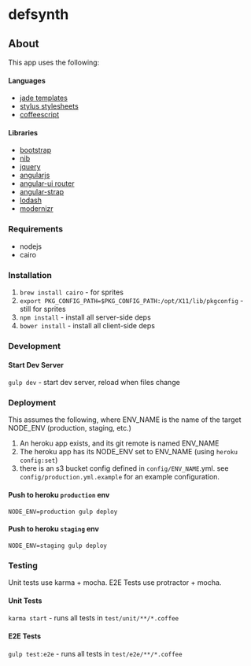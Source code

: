 # defsynth

## About

This app uses the following:

#### Languages
* [jade templates](http://jade-lang.com/)
* [stylus stylesheets](http://learnboost.github.io/stylus/)
* [coffeescript](http://coffeescript.org/)

#### Libraries
* [bootstrap](http://getbootstrap.com/)
* [nib](http://visionmedia.github.io/nib/)
* [jquery](http://jquery.com/)
* [angularjs](http://angularjs.org/)
* [angular-ui router](https://github.com/angular-ui/ui-router)
* [angular-strap](http://mgcrea.github.io/angular-strap/)
* [lodash](http://lodash.com/docs)
* [modernizr](http://modernizr.com/)

### Requirements
* nodejs
* cairo

### Installation
1. `brew install cairo` - for sprites
1. `export PKG_CONFIG_PATH=$PKG_CONFIG_PATH:/opt/X11/lib/pkgconfig` - still for sprites
1. `npm install` - install all server-side deps
1. `bower install` - install all client-side deps

### Development

#### Start Dev Server
`gulp dev` - start dev server, reload when files change

### Deployment

This assumes the following, where ENV_NAME is the name of the target NODE_ENV (production, staging, etc.)

1. An heroku app exists, and its git remote is named ENV_NAME
1. The heroku app has its NODE_ENV set to ENV_NAME (using `heroku config:set`)
1. there is an s3 bucket config defined in `config/ENV_NAME`.yml. see `config/production.yml.example` for an example configuration.

#### Push to heroku `production` env

`NODE_ENV=production gulp deploy`

#### Push to heroku `staging` env

`NODE_ENV=staging gulp deploy`


### Testing

Unit tests use karma + mocha. E2E Tests use protractor + mocha.

#### Unit Tests
`karma start` - runs all tests in `test/unit/**/*.coffee`

#### E2E Tests
`gulp test:e2e` - runs all tests in `test/e2e/**/*.coffee`
